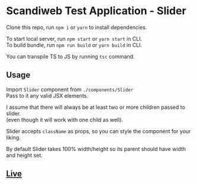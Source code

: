# Scandiweb Test Application - Slider

Clone this repo, run `npm i` or `yarn` to install dependencies.  

To start local server, run `npm start` or `yarn start` in CLI.  
To build bundle, run `npm run build` or `yarn build` in CLI.

You can transpile TS to JS by running `tsc` command.  

## Usage  

Import `Slider` component from `./components/Slider`  
Pass to it any valid JSX elements.  

I assume that there will always be at least two or more children passed to slider.  
(even though it will work with one child as well).  

Slider accepts `className` as props, so you can style the component for your liking.  

By default Slider takes 100% width/height so its parent should have width and height set.  

## [Live](https://competent-jepsen-4867d2.netlify.app/)
